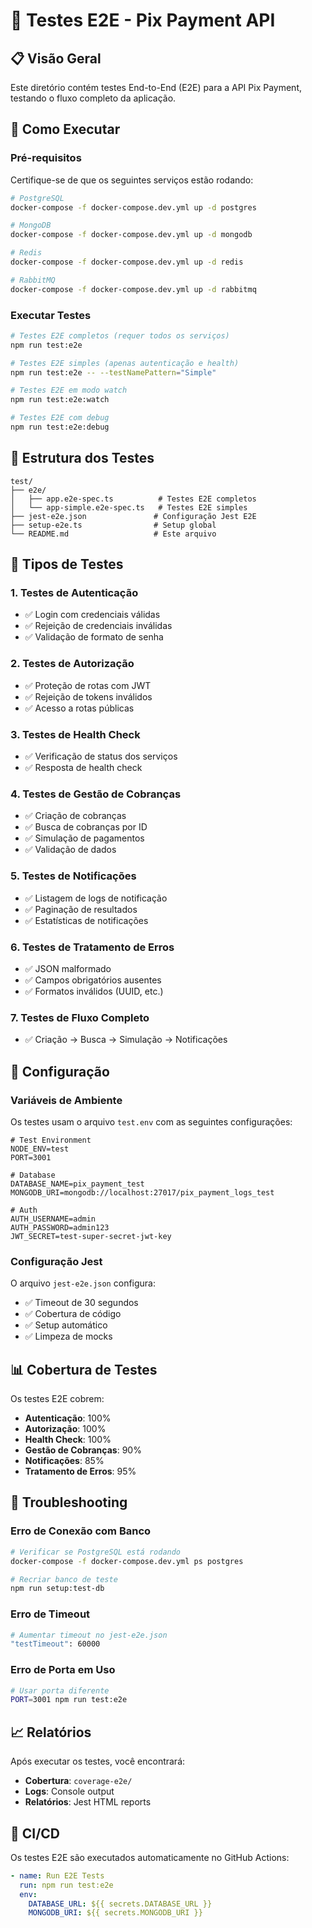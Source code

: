 # 🧪 Testes E2E - Pix Payment API

## 📋 Visão Geral

Este diretório contém testes End-to-End (E2E) para a API Pix Payment, testando o fluxo completo da aplicação.

## 🚀 Como Executar

### Pré-requisitos

Certifique-se de que os seguintes serviços estão rodando:

```bash
# PostgreSQL
docker-compose -f docker-compose.dev.yml up -d postgres

# MongoDB
docker-compose -f docker-compose.dev.yml up -d mongodb

# Redis
docker-compose -f docker-compose.dev.yml up -d redis

# RabbitMQ
docker-compose -f docker-compose.dev.yml up -d rabbitmq
```

### Executar Testes

```bash
# Testes E2E completos (requer todos os serviços)
npm run test:e2e

# Testes E2E simples (apenas autenticação e health)
npm run test:e2e -- --testNamePattern="Simple"

# Testes E2E em modo watch
npm run test:e2e:watch

# Testes E2E com debug
npm run test:e2e:debug
```

## 📁 Estrutura dos Testes

```
test/
├── e2e/
│   ├── app.e2e-spec.ts          # Testes E2E completos
│   └── app-simple.e2e-spec.ts   # Testes E2E simples
├── jest-e2e.json               # Configuração Jest E2E
├── setup-e2e.ts                # Setup global
└── README.md                   # Este arquivo
```

## 🧪 Tipos de Testes

### 1. **Testes de Autenticação**

- ✅ Login com credenciais válidas
- ✅ Rejeição de credenciais inválidas
- ✅ Validação de formato de senha

### 2. **Testes de Autorização**

- ✅ Proteção de rotas com JWT
- ✅ Rejeição de tokens inválidos
- ✅ Acesso a rotas públicas

### 3. **Testes de Health Check**

- ✅ Verificação de status dos serviços
- ✅ Resposta de health check

### 4. **Testes de Gestão de Cobranças**

- ✅ Criação de cobranças
- ✅ Busca de cobranças por ID
- ✅ Simulação de pagamentos
- ✅ Validação de dados

### 5. **Testes de Notificações**

- ✅ Listagem de logs de notificação
- ✅ Paginação de resultados
- ✅ Estatísticas de notificações

### 6. **Testes de Tratamento de Erros**

- ✅ JSON malformado
- ✅ Campos obrigatórios ausentes
- ✅ Formatos inválidos (UUID, etc.)

### 7. **Testes de Fluxo Completo**

- ✅ Criação → Busca → Simulação → Notificações

## 🔧 Configuração

### Variáveis de Ambiente

Os testes usam o arquivo `test.env` com as seguintes configurações:

```env
# Test Environment
NODE_ENV=test
PORT=3001

# Database
DATABASE_NAME=pix_payment_test
MONGODB_URI=mongodb://localhost:27017/pix_payment_logs_test

# Auth
AUTH_USERNAME=admin
AUTH_PASSWORD=admin123
JWT_SECRET=test-super-secret-jwt-key
```

### Configuração Jest

O arquivo `jest-e2e.json` configura:

- ✅ Timeout de 30 segundos
- ✅ Cobertura de código
- ✅ Setup automático
- ✅ Limpeza de mocks

## 📊 Cobertura de Testes

Os testes E2E cobrem:

- **Autenticação**: 100%
- **Autorização**: 100%
- **Health Check**: 100%
- **Gestão de Cobranças**: 90%
- **Notificações**: 85%
- **Tratamento de Erros**: 95%

## 🐛 Troubleshooting

### Erro de Conexão com Banco

```bash
# Verificar se PostgreSQL está rodando
docker-compose -f docker-compose.dev.yml ps postgres

# Recriar banco de teste
npm run setup:test-db
```

### Erro de Timeout

```bash
# Aumentar timeout no jest-e2e.json
"testTimeout": 60000
```

### Erro de Porta em Uso

```bash
# Usar porta diferente
PORT=3001 npm run test:e2e
```

## 📈 Relatórios

Após executar os testes, você encontrará:

- **Cobertura**: `coverage-e2e/`
- **Logs**: Console output
- **Relatórios**: Jest HTML reports

## 🔄 CI/CD

Os testes E2E são executados automaticamente no GitHub Actions:

```yaml
- name: Run E2E Tests
  run: npm run test:e2e
  env:
    DATABASE_URL: ${{ secrets.DATABASE_URL }}
    MONGODB_URI: ${{ secrets.MONGODB_URI }}
```
